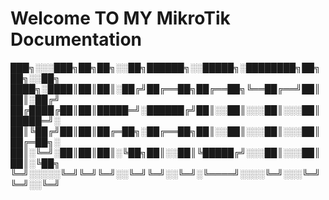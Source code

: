 # Welcome TO MY MikroTik Documentation





███╗░░░███╗██╗██╗░░██╗██████╗░░█████╗░████████╗██╗██╗░░██╗
████╗░████║██║██║░██╔╝██╔══██╗██╔══██╗╚══██╔══╝██║██║░██╔╝
██╔████╔██║██║█████═╝░██████╔╝██║░░██║░░░██║░░░██║█████═╝░
██║╚██╔╝██║██║██╔═██╗░██╔══██╗██║░░██║░░░██║░░░██║██╔═██╗░
██║░╚═╝░██║██║██║░╚██╗██║░░██║╚█████╔╝░░░██║░░░██║██║░╚██╗
╚═╝░░░░░╚═╝╚═╝╚═╝░░╚═╝╚═╝░░╚═╝░╚════╝░░░░╚═╝░░░╚═╝╚═╝░░╚═╝

